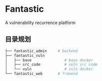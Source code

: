 # Fantastic

A vulnerability recurrence platform

## 目录规划

```bash
├── fantastic_admin     # backend
├── fantastic_vuln
│   ├── base               # base docker
│   ├── src_code           # vuln src code
│   └── vuln               # vuln docker
└── fantastic_web       # fronend
```
